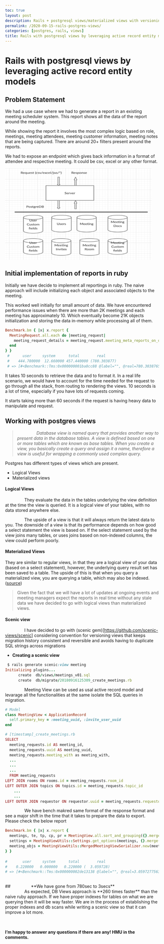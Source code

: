 ```yaml
---
toc: true
layout: post
description: Rails + postgresql views/materialized views with versioning and usages
permalink: /2020-09-15-rails-postgres-views/
categories: [postgres, rails, views]
title: Rails with postgresql views by leveraging active record entity models
---
```

# Rails with postgresql views by leveraging active record entity models

## Problem Statement

We had a use case where we had to generate a report in an existing meeting scheduler system. This report shows all the data of the report around the meeting. 

While showing the report it involves the most complex logic based on role, meetings, meeting attendees, meeting customer information, meeting notes that are being captured. There are around 20+ filters present around the reports. 

We had to expose an endpoint which gives back information in a format of attendee and respective meeting. It could be csv, excel or any other format. 

<img src = "../images/rails_db_views/db_views_schema.png" height="300px" width="480px"/>

## Initial implementation of reports in ruby

Initially we have decide to implement all reportings in ruby. The naive approach will include initializing each object and associated objects to the meeting. 

This worked well initially for small amount of data. We have encountered performance issues when there are more than 2K meetings and each meeting has approximately 10. Which eventually become 21K objects initialization and storing the data in-memory while processing all of them. 

```ruby
Benchmark.bm { |x| x.report {
  MeetingRequest.all.each do |meeting_request|
    meeting_request_details = meeting_request.meeting_meta_reports_on_demand(mm_role_uuid, [], ' || ', {template_mode: "separated"})
  end
} }
 #      user     system      total        real
 #    444.780000  12.660000 457.440000 (780.303877)
 # => [#<Benchmark::Tms:0x000000001ba8cc88 @label="", @real=780.3038765005767, @cstime=0.0, @cutime=0.0, @stime=12.66, @utime=444.78000000000003, @total=457.44000000000005>]
```

It takes 10 seconds to retrieve the data and to format it. In a real life scenario, we would have to account for the time needed for the request to go through all the stack, from routing to rendering the views. 10 seconds is a lot of time, especially if you have lots of requests coming.

It starts taking more than 60 seconds if the request is having heavy data to manipulate and request.

## Working with postgres views


> *&nbsp;&nbsp;&nbsp;&nbsp;&nbsp;&nbsp;&nbsp;&nbsp;&nbsp;&nbsp;&nbsp;&nbsp;&nbsp;&nbsp;&nbsp;&nbsp;Database view is named query that provides another way to present data in the database tables. A view is defined based on one or more tables which are known as base tables. When you create a view, you basically create a query and assign it a name, therefore a view is useful for wrapping a commonly used complex query.*

Postgres has different types of views which are present.
* Logical Views
* Materialized views 


#### **Logical Views**

&nbsp;&nbsp;&nbsp;&nbsp;&nbsp;&nbsp;&nbsp;&nbsp;&nbsp;&nbsp;&nbsp;&nbsp;&nbsp;&nbsp;&nbsp;&nbsp;They evaluate the data in the tables underlying the view definition at the time the view is queried. It is a logical view of your tables, with no data stored anywhere else.

&nbsp;&nbsp;&nbsp;&nbsp;&nbsp;&nbsp;&nbsp;&nbsp;&nbsp;&nbsp;&nbsp;&nbsp;&nbsp;&nbsp;&nbsp;&nbsp;The upside of a view is that it will always return the latest data to you. The downside of a view is that its performance depends on how good a select statement the view is based on. If the select statement used by the view joins many tables, or uses joins based on non-indexed columns, the view could perform poorly.

#### **Materialized Views**

They are similar to regular views, in that they are a logical view of your data (based on a select statement), however, the underlying query result set has been saved to a table. The upside of this is that when you query a materialized view, you are querying a table, which may also be indexed. ([source](https://stackoverflow.com/questions/93539/what-is-the-difference-between-views-and-materialized-views-in-oracle))
<br/>
> Given the fact that we will have a lot of updates at ongoing events and meeting managers expect the reports in real time without any stale data we have decided to go with logical views than materialized views.

#### **Scenic view**

&nbsp;&nbsp;&nbsp;&nbsp;&nbsp;&nbsp;&nbsp;&nbsp;&nbsp;&nbsp;&nbsp;&nbsp;&nbsp;&nbsp;&nbsp;&nbsp;I have decided to go with (scenic gem)[https://github.com/scenic-views/scenic] considering convention for versioning views that keeps migration history consistent and reversible and avoids having to duplicate SQL strings across migrations

* **Creating a scenic view**

```ruby
 $ rails generate scenic:view meeting
Initializing plugins...
      create  db/views/meetings_v01.sql
      create  db/migrate/20180916125309_create_meetings.rb
```

&nbsp;&nbsp;&nbsp;&nbsp;&nbsp;&nbsp;&nbsp;&nbsp;&nbsp;&nbsp;&nbsp;&nbsp;&nbsp;&nbsp;&nbsp;&nbsp;Meeting View can be used as usal active record model and levarage all the functionalities at the same isolate the SQL queries in migration. 

```ruby
# Model
class MeetingView < ApplicationRecord
  self.primary_key = :meeting_uuid, :invite_user_uuid
end
```

```ruby
# [timestamp]_create_meetings.rb
SELECT
  meeting_requests.id AS meeting_id,
  meeting_requests.uuid AS meeting_uuid,
  meeting_requests.meeting_with as meeting_with,
  ...
  ...
  ...
  FROM meeting_requests
LEFT JOIN rooms ON rooms.id = meeting_requests.room_id
LEFT OUTER JOIN topics ON topics.id = meeting_requests.topic_id
    ...
    ...
LEFT OUTER JOIN requestor ON requestor.uuid = meeting_requests.requestor_uuid
```

&nbsp;&nbsp;&nbsp;&nbsp;&nbsp;&nbsp;&nbsp;&nbsp;&nbsp;&nbsp;&nbsp;&nbsp;&nbsp;&nbsp;&nbsp;&nbsp;We have bench makred same format of the response format and see a major shift in the time that it takes to prepare the data to export. Please check the below report

```ruby
Benchmark.bm { |x| x.report {
  meetings, te, tp, cp, pr = MeetingView.all.sort_and_grouping({}.merge({current_location: location}))
  settings = MeetingViewUtils::Settings.get_options(meetings, {}.merge({current_location: location}));0
  meeting_objs = MeetingViewUtils::MergedMeetingViewSerializer.new(meetings, settings, current_event).ondemand_attribs
} }

#       user     system      total        real
#    0.220000   0.000000   0.220000 (  3.059728)
# => [#<Benchmark::Tms:0x000000002de13138 @label="", @real=3.059727756306529, @cstime=0.0, @cutime=0.0, @stime=0.0, @utime=0.22000000000002728, @total=0.22000000000002728>]
```
<br />
## &nbsp;&nbsp;&nbsp;&nbsp;&nbsp;&nbsp;&nbsp;&nbsp;&nbsp;&nbsp;&nbsp;&nbsp;&nbsp;&nbsp;&nbsp;&nbsp;**We have gone from 780sec to 3secs**

<br />
&nbsp;&nbsp;&nbsp;&nbsp;&nbsp;&nbsp;&nbsp;&nbsp;&nbsp;&nbsp;&nbsp;&nbsp;&nbsp;&nbsp;&nbsp;&nbsp;As expected, DB Views approach is **260 times faster** than the naive ruby approach. If we have proper indexes for tables on what we are querying then it will be way faster. We are in the process of establishing the proper indexes and db scans while writing a scenic view so that it can improve a lot more.  

<br /><br />
**I’m happy to answer any questions if there are any! HMU in the comments.**
